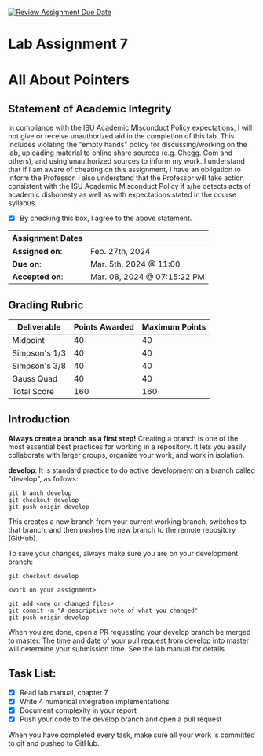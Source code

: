 [![Review Assignment Due Date](https://classroom.github.com/assets/deadline-readme-button-24ddc0f5d75046c5622901739e7c5dd533143b0c8e959d652212380cedb1ea36.svg)](https://classroom.github.com/a/xc-zKyPX)
# Lab Assignment 7
# All About Pointers

## Statement of Academic Integrity

In compliance with the ISU Academic Misconduct Policy expectations, I will not give or receive unauthorized aid in the completion of this lab.  This includes violating the "empty hands" policy for discussing/working on the lab, uploading material to online share sources (e.g. Chegg. Com and others), and using unauthorized sources to inform my work. I understand that if I am aware of cheating on this assignment, I have an obligation to inform the Professor. I also understand that the Professor will take action consistent with the ISU Academic Misconduct Policy if s/he detects acts of academic dishonesty as well as with expectations stated in the course syllabus.

- [x] By checking this box, I agree to the above statement.

| Assignment Dates | |
| --- | --- |
|**Assigned on**: | Feb. 27th, 2024 |
|**Due on**: | Mar. 5th, 2024 @ 11:00 |
|**Accepted on**: | Mar. 08, 2024 @ 07:15:22 PM |


## Grading Rubric

|Deliverable | Points Awarded | Maximum Points |
|---|---|---|
| Midpoint | 40 | 40 |
| Simpson's 1/3 | 40 | 40 |
| Simpson's 3/8 | 40 | 40 |
| Gauss Quad | 40 | 40 |
| Total Score | 160 | 160 |

## Introduction

**Always create a branch as a first step!** Creating a branch is one of the most essential best practices for working in a repository. It lets you easily collaborate with larger groups, organize your work, and work in isolation.

**develop**: It is standard practice to do active development on a branch called "develop", as follows:

    git branch develop
    git checkout develop
    git push origin develop

This creates a new branch from your current working branch, switches to that branch, and then pushes the new branch to the remote repository (GitHub).

To save your changes, always make sure you are on your development branch:

    git checkout develop

    <work on your assignment>

    git add <new or changed files>
    git commit -m "A descriptive note of what you changed"
    git push origin develop

When you are done, open a PR requesting your develop branch be merged to master.
The time and date of your pull request from develop into master will determine your submission time. See the lab manual for details.


## Task List:
- [x] Read lab manual, chapter 7
- [x] Write 4 numerical integration implementations
- [x] Document complexity in your report
- [x] Push your code to the develop branch and open a pull request

When you have completed every task, make sure all your work is committed to git and pushed to GitHub.
